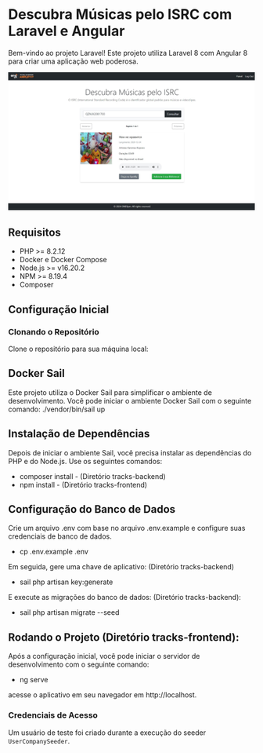 # Descubra Músicas pelo ISRC com Laravel e Angular

Bem-vindo ao projeto Laravel! Este projeto utiliza Laravel 8 com Angular 8 para criar uma aplicação web poderosa.

![Aplicação](screem-app-search.jpg)

## Requisitos

- PHP >= 8.2.12
- Docker e Docker Compose
- Node.js >= v16.20.2
- NPM >= 8.19.4
- Composer

## Configuração Inicial

### Clonando o Repositório

Clone o repositório para sua máquina local:


## Docker Sail
Este projeto utiliza o Docker Sail para simplificar o ambiente de desenvolvimento. Você pode iniciar o ambiente Docker Sail com o seguinte comando:
./vendor/bin/sail up

## Instalação de Dependências
Depois de iniciar o ambiente Sail, você precisa instalar as dependências do PHP e do Node.js. Use os seguintes comandos:

- composer install - (Diretório tracks-backend)
- npm install - (Diretório tracks-frontend)

## Configuração do Banco de Dados
Crie um arquivo .env com base no arquivo .env.example e configure suas credenciais de banco de dados.
- cp .env.example .env

Em seguida, gere uma chave de aplicativo: (Diretório tracks-backend)
- sail php artisan key:generate

E execute as migrações do banco de dados: (Diretório tracks-backend):
- sail php artisan migrate --seed

## Rodando o Projeto (Diretório tracks-frontend):
Após a configuração inicial, você pode iniciar o servidor de desenvolvimento com o seguinte comando:
- ng serve

acesse o aplicativo em seu navegador em http://localhost.

### Credenciais de Acesso

Um usuário de teste foi criado durante a execução do seeder `UserCompanySeeder`.





